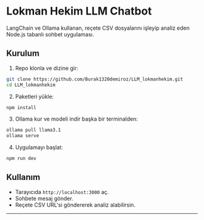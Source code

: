 # Lokman Hekim LLM Chatbot

LangChain ve Ollama kullanan, reçete CSV dosyalarını işleyip analiz eden Node.js tabanlı sohbet uygulaması.

## Kurulum

1. Repo klonla ve dizine gir:

```bash
git clone https://github.com/Burak1320demiroz/LLM_lokmanhekim.git
cd LLM_lokmanhekim
````

2. Paketleri yükle:

```bash
npm install
```

3. Ollama kur ve modeli indir başka bir terminalden:

```bash
ollama pull llama3.1
ollama serve
```

4. Uygulamayı başlat:

```bash
npm run dev
```

## Kullanım

* Tarayıcıda `http://localhost:3000` aç.
* Sohbete mesaj gönder.
* Reçete CSV URL'si göndererek analiz alabilirsin.

---